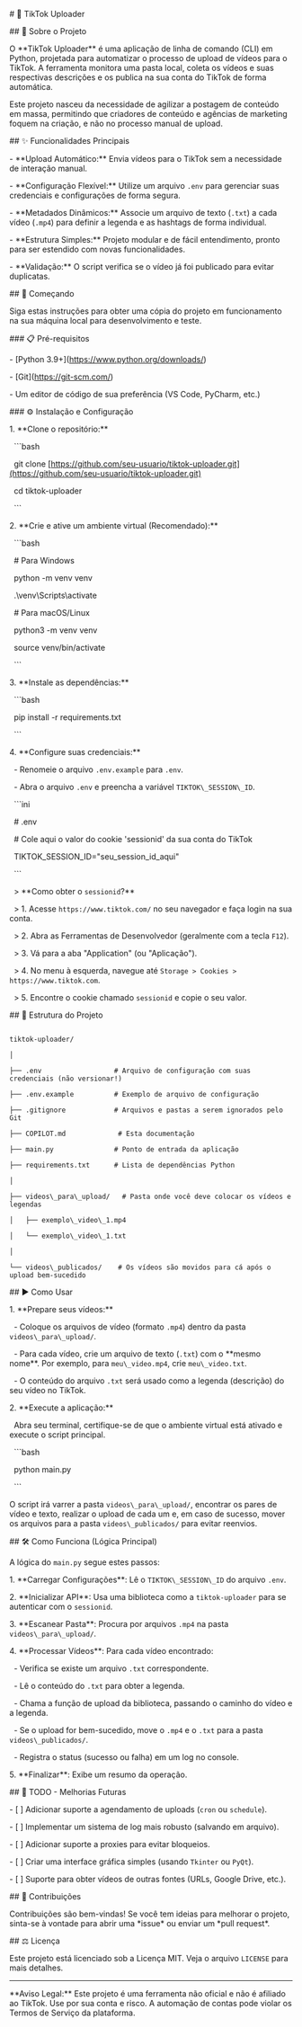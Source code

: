 \# 🤖 TikTok Uploader



\## 📖 Sobre o Projeto



O \*\*TikTok Uploader\*\* é uma aplicação de linha de comando (CLI) em Python, projetada para automatizar o processo de upload de vídeos para o TikTok. A ferramenta monitora uma pasta local, coleta os vídeos e suas respectivas descrições e os publica na sua conta do TikTok de forma automática.



Este projeto nasceu da necessidade de agilizar a postagem de conteúdo em massa, permitindo que criadores de conteúdo e agências de marketing foquem na criação, e não no processo manual de upload.



\## ✨ Funcionalidades Principais



\-   \*\*Upload Automático:\*\* Envia vídeos para o TikTok sem a necessidade de interação manual.

\-   \*\*Configuração Flexível:\*\* Utilize um arquivo `.env` para gerenciar suas credenciais e configurações de forma segura.

\-   \*\*Metadados Dinâmicos:\*\* Associe um arquivo de texto (`.txt`) a cada vídeo (`.mp4`) para definir a legenda e as hashtags de forma individual.

\-   \*\*Estrutura Simples:\*\* Projeto modular e de fácil entendimento, pronto para ser estendido com novas funcionalidades.

\-   \*\*Validação:\*\* O script verifica se o vídeo já foi publicado para evitar duplicatas.



\## 🚀 Começando



Siga estas instruções para obter uma cópia do projeto em funcionamento na sua máquina local para desenvolvimento e teste.



\### 📋 Pré-requisitos



\-   \[Python 3.9+](https://www.python.org/downloads/)

\-   \[Git](https://git-scm.com/)

\-   Um editor de código de sua preferência (VS Code, PyCharm, etc.)



\### ⚙️ Instalação e Configuração



1\.  \*\*Clone o repositório:\*\*

&nbsp;   ```bash

&nbsp;   git clone \[https://github.com/seu-usuario/tiktok-uploader.git](https://github.com/seu-usuario/tiktok-uploader.git)

&nbsp;   cd tiktok-uploader

&nbsp;   ```



2\.  \*\*Crie e ative um ambiente virtual (Recomendado):\*\*

&nbsp;   ```bash

&nbsp;   # Para Windows

&nbsp;   python -m venv venv

&nbsp;   .\\venv\\Scripts\\activate



&nbsp;   # Para macOS/Linux

&nbsp;   python3 -m venv venv

&nbsp;   source venv/bin/activate

&nbsp;   ```



3\.  \*\*Instale as dependências:\*\*

&nbsp;   ```bash

&nbsp;   pip install -r requirements.txt

&nbsp;   ```



4\.  \*\*Configure suas credenciais:\*\*

&nbsp;   -   Renomeie o arquivo `.env.example` para `.env`.

&nbsp;   -   Abra o arquivo `.env` e preencha a variável `TIKTOK\_SESSION\_ID`.



&nbsp;   ```ini

&nbsp;   # .env

&nbsp;   # Cole aqui o valor do cookie 'sessionid' da sua conta do TikTok

&nbsp;   TIKTOK\_SESSION\_ID="seu\_session\_id\_aqui"

&nbsp;   ```



&nbsp;   > \*\*Como obter o `sessionid`?\*\*

&nbsp;   > 1.  Acesse `https://www.tiktok.com/` no seu navegador e faça login na sua conta.

&nbsp;   > 2.  Abra as Ferramentas de Desenvolvedor (geralmente com a tecla `F12`).

&nbsp;   > 3.  Vá para a aba "Application" (ou "Aplicação").

&nbsp;   > 4.  No menu à esquerda, navegue até `Storage > Cookies > https://www.tiktok.com`.

&nbsp;   > 5.  Encontre o cookie chamado `sessionid` e copie o seu valor.



\## 📁 Estrutura do Projeto



```

tiktok-uploader/

│

├── .env                  # Arquivo de configuração com suas credenciais (não versionar!)

├── .env.example          # Exemplo de arquivo de configuração

├── .gitignore            # Arquivos e pastas a serem ignorados pelo Git

├── COPILOT.md             # Esta documentação

├── main.py               # Ponto de entrada da aplicação

├── requirements.txt      # Lista de dependências Python

│

├── videos\_para\_upload/   # Pasta onde você deve colocar os vídeos e legendas

│   ├── exemplo\_video\_1.mp4

│   └── exemplo\_video\_1.txt

│

└── videos\_publicados/    # Os vídeos são movidos para cá após o upload bem-sucedido

```



\## ▶️ Como Usar



1\.  \*\*Prepare seus vídeos:\*\*

&nbsp;   -   Coloque os arquivos de vídeo (formato `.mp4`) dentro da pasta `videos\_para\_upload/`.

&nbsp;   -   Para cada vídeo, crie um arquivo de texto (`.txt`) com o \*\*mesmo nome\*\*. Por exemplo, para `meu\_video.mp4`, crie `meu\_video.txt`.

&nbsp;   -   O conteúdo do arquivo `.txt` será usado como a legenda (descrição) do seu vídeo no TikTok.



2\.  \*\*Execute a aplicação:\*\*

&nbsp;   Abra seu terminal, certifique-se de que o ambiente virtual está ativado e execute o script principal.



&nbsp;   ```bash

&nbsp;   python main.py

&nbsp;   ```



O script irá varrer a pasta `videos\_para\_upload/`, encontrar os pares de vídeo e texto, realizar o upload de cada um e, em caso de sucesso, mover os arquivos para a pasta `videos\_publicados/` para evitar reenvios.



\## 🛠️ Como Funciona (Lógica Principal)



A lógica do `main.py` segue estes passos:



1\.  \*\*Carregar Configurações\*\*: Lê o `TIKTOK\_SESSION\_ID` do arquivo `.env`.

2\.  \*\*Inicializar API\*\*: Usa uma biblioteca como a `tiktok-uploader` para se autenticar com o `sessionid`.

3\.  \*\*Escanear Pasta\*\*: Procura por arquivos `.mp4` na pasta `videos\_para\_upload/`.

4\.  \*\*Processar Vídeos\*\*: Para cada vídeo encontrado:

&nbsp;   -   Verifica se existe um arquivo `.txt` correspondente.

&nbsp;   -   Lê o conteúdo do `.txt` para obter a legenda.

&nbsp;   -   Chama a função de upload da biblioteca, passando o caminho do vídeo e a legenda.

&nbsp;   -   Se o upload for bem-sucedido, move o `.mp4` e o `.txt` para a pasta `videos\_publicados/`.

&nbsp;   -   Registra o status (sucesso ou falha) em um log no console.

5\.  \*\*Finalizar\*\*: Exibe um resumo da operação.



\## 📝 TODO - Melhorias Futuras



\-   \[ ] Adicionar suporte a agendamento de uploads (`cron` ou `schedule`).

\-   \[ ] Implementar um sistema de log mais robusto (salvando em arquivo).

\-   \[ ] Adicionar suporte a proxies para evitar bloqueios.

\-   \[ ] Criar uma interface gráfica simples (usando `Tkinter` ou `PyQt`).

\-   \[ ] Suporte para obter vídeos de outras fontes (URLs, Google Drive, etc.).



\## 🤝 Contribuições



Contribuições são bem-vindas! Se você tem ideias para melhorar o projeto, sinta-se à vontade para abrir uma \*issue\* ou enviar um \*pull request\*.



\## ⚖️ Licença



Este projeto está licenciado sob a Licença MIT. Veja o arquivo `LICENSE` para mais detalhes.



---



\*\*Aviso Legal:\*\* Este projeto é uma ferramenta não oficial e não é afiliado ao TikTok. Use por sua conta e risco. A automação de contas pode violar os Termos de Serviço da plataforma.

